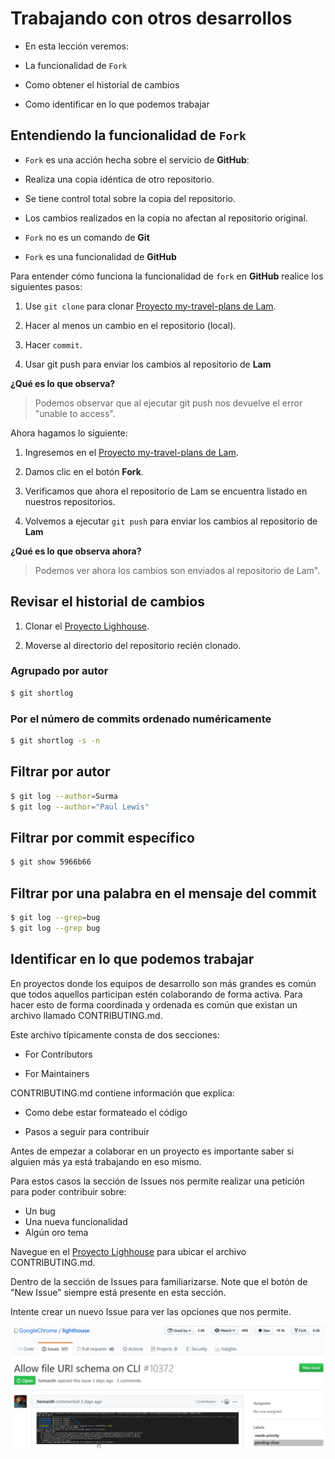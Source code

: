 # Trabajando con otros desarrollos

 - En esta lección veremos:

 - La funcionalidad de `Fork`

 - Como obtener el historial de cambios

 - Como identificar en lo que podemos trabajar

## Entendiendo la funcionalidad de `Fork`

 - `Fork` es una acción hecha sobre el servicio de **GitHub**:

 - Realiza una copia idéntica de otro repositorio.
 
 - Se tiene control total sobre la copia del repositorio.
 
 - Los cambios realizados en la copia no afectan al repositorio original.
 
 - `Fork` no es un comando de **Git**
 
 - `Fork` es una funcionalidad de **GitHub**

Para entender cómo funciona la funcionalidad de `fork` en **GitHub** realice los siguientes pasos:

1. Use `git clone` para clonar [Proyecto my-travel-plans de Lam](https://github.com/udacity/course-collaboration-travel-plans).

2. Hacer al menos un cambio en el repositorio (local).

3. Hacer `commit`.

4. Usar git push para enviar los cambios al repositorio de **Lam**

**¿Qué es lo que observa?**

> Podemos observar que al ejecutar git push nos devuelve el error "unable to access".

Ahora hagamos lo siguiente:

 1. Ingresemos en el [Proyecto my-travel-plans de Lam](https://github.com/udacity/course-collaboration-travel-plans).

 2. Damos clic en el botón **Fork**.

 3. Verificamos que ahora el repositorio de Lam se encuentra listado en nuestros repositorios.

 4. Volvemos a ejecutar `git push` para enviar los cambios al repositorio de **Lam**

**¿Qué es lo que observa ahora?**

> Podemos ver ahora los cambios son enviados al repositorio de Lam".

## Revisar el historial de cambios

 1. Clonar el [Proyecto Lighhouse](https://github.com/GoogleChrome/lighthouse).

 2. Moverse al directorio del repositorio recién clonado.

### Agrupado por autor

```bash
$ git shortlog
```

### Por el número de commits ordenado numéricamente 

```bash
$ git shortlog -s -n
```

## Filtrar por autor

```bash
$ git log --author=Surma
$ git log --author="Paul Lewis"
```

## Filtrar por commit específico

```bash
$ git show 5966b66
```

## Filtrar por una palabra en el mensaje del commit

```bash
$ git log --grep=bug
$ git log --grep bug
```

## Identificar en lo que podemos trabajar

En proyectos donde los equipos de desarrollo son más grandes es común que todos aquellos participan estén colaborando de forma activa. Para hacer esto de forma coordinada y ordenada es común que existan un archivo llamado CONTRIBUTING.md.

Este archivo típicamente consta de dos secciones:

- For Contributors

- For Maintainers

CONTRIBUTING.md contiene información que explica:

 - Como debe estar formateado el código

 - Pasos a seguir para contribuir

Antes de empezar a colaborar en un proyecto es importante saber si alguien más ya está trabajando en eso mismo.

Para estos casos la sección de Issues nos permite realizar una petición para poder contribuir sobre:

 - Un bug
 - Una nueva funcionalidad
 - Algún oro tema

Navegue en el [Proyecto Lighhouse](https://github.com/GoogleChrome/lighthouse) para ubicar el archivo CONTRIBUTING.md.

Dentro de la sección de Issues para familiarizarse. Note que el botón de "New Issue" siempre está presente en esta sección.

Intente crear un nuevo Issue para ver las opciones que nos permite.

![img_12_git_issues_01](images/img_12_git_issues_01.png)

<!--stackedit_data:
eyJoaXN0b3J5IjpbNzQ5NjQ3ODMwLDEyNzY5NDY3MywzMTIzMj
cxNjcsLTU5OTM2ODMzOSwtMjA1ODc1NDI0XX0=
-->